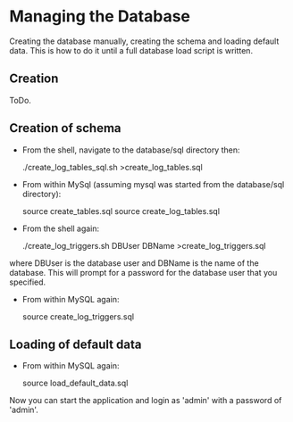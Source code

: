 # Managing the Database

Creating the database manually, creating the schema and loading default data.
This is how to do it until a full database load script is written.

## Creation

ToDo.

## Creation of schema

- From the shell, navigate to the database/sql directory then:

    ./create_log_tables_sql.sh >create_log_tables.sql

- From within MySql (assuming mysql was started from the database/sql
  directory):

    source create_tables.sql
    source create_log_tables.sql

- From the shell again:

    ./create_log_triggers.sh DBUser DBName >create_log_triggers.sql

where DBUser is the database user and DBName is the name of the database.
This will prompt for a password for the database user that you specified.

- From within MySQL again:

    source create_log_triggers.sql


## Loading of default data

- From within MySQL again:

    source load_default_data.sql

Now you can start the application and login as 'admin' with a password of
'admin'.

